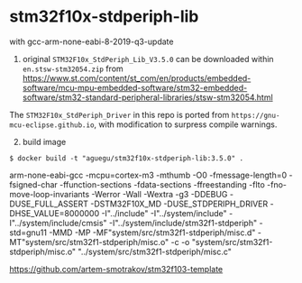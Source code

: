 stm32f10x-stdperiph-lib
===

with gcc-arm-none-eabi-8-2019-q3-update

1. original `STM32F10x_StdPeriph_Lib_V3.5.0` can be downloaded within `en.stsw-stm32054.zip` from https://www.st.com/content/st_com/en/products/embedded-software/mcu-mpu-embedded-software/stm32-embedded-software/stm32-standard-peripheral-libraries/stsw-stm32054.html

  The `STM32F10x_StdPeriph_Driver` in this repo is ported from `https://gnu-mcu-eclipse.github.io`, with modification to surpress compile warnings.

2. build image

```
$ docker build -t "aguegu/stm32f10x-stdperiph-lib:3.5.0" .
```

arm-none-eabi-gcc -mcpu=cortex-m3 -mthumb -O0 -fmessage-length=0 -fsigned-char -ffunction-sections -fdata-sections -ffreestanding -flto -fno-move-loop-invariants -Werror -Wall -Wextra  -g3 -DDEBUG -DUSE_FULL_ASSERT -DSTM32F10X_MD -DUSE_STDPERIPH_DRIVER -DHSE_VALUE=8000000 -I"../include" -I"../system/include" -I"../system/include/cmsis" -I"../system/include/stm32f1-stdperiph" -std=gnu11 -MMD -MP -MF"system/src/stm32f1-stdperiph/misc.d" -MT"system/src/stm32f1-stdperiph/misc.o" -c -o "system/src/stm32f1-stdperiph/misc.o" "../system/src/stm32f1-stdperiph/misc.c"

https://github.com/artem-smotrakov/stm32f103-template
